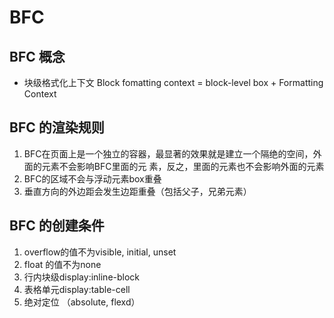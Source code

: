 # BFC

## BFC 概念

- 块级格式化上下文
  Block fomatting context = block-level box + Formatting Context

## BFC 的渲染规则

1. BFC在页面上是一个独立的容器，最显著的效果就是建立一个隔绝的空间，外面的元素不会影响BFC里面的元     素，反之，里面的元素也不会影响外面的元素
2. BFC的区域不会与浮动元素box重叠
3. 垂直方向的外边距会发生边距重叠（包括父子，兄弟元素）

## BFC 的创建条件

1. overflow的值不为visible, initial, unset
2. float 的值不为none
3. 行内块级display:inline-block
4. 表格单元display:table-cell
5. 绝对定位 （absolute, flexd）
